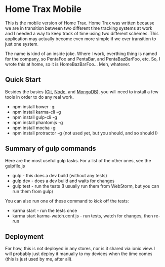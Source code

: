 # Home Trax Mobile

This is the mobile version of Home Trax. Home Trax was written because we are in transition between two different
time tracking systems at work and I needed a way to keep track of time using two different schemes. This application
may actually become even more simple if we ever transition to just one system.

The name is kind of an inside joke. Where I work, everthing thing is named for the company, so PentaFoo and
PentaBar, and PentaBazBarFoo, etc. So, I wrote this at home, so it is HomeBazBarFoo... Meh, whatever.

## Quick Start

Besides the basics ([Git](http://git-scm.com/), [Node](http://nodejs.org/), and [MongoDB](https://www.mongodb.org/)),
you will need to install a few tools in order to do any real work.

  - npm install bower -g
  - npm install karma-cli -g
  - npm install gulp-cli -g
  - npm install phantomjs -g
  - npm install mocha -g
  - npm install protractor -g (not used yet, but you should, and so should I)

## Summary of gulp commands

Here are the most useful gulp tasks. For a list of the other ones, see the gulpfile.js

  - gulp - this does a dev build (without any tests)
  - gulp dev - does a dev build and waits for changes
  - gulp test - run the tests (I usually run them from WebStorm, but you can run them from gulp)
  
You can also run one of these command to kick off the tests:
  - karma start - run the tests once
  - karma start karma-watch.conf.js - run tests, watch for changes, then re-run

## Deployment

For how, this is not deployed in any stores, nor is it shared via ionic view. I will probably just deploy it
manually to my devices when the time comes (this is just used by me, after all).